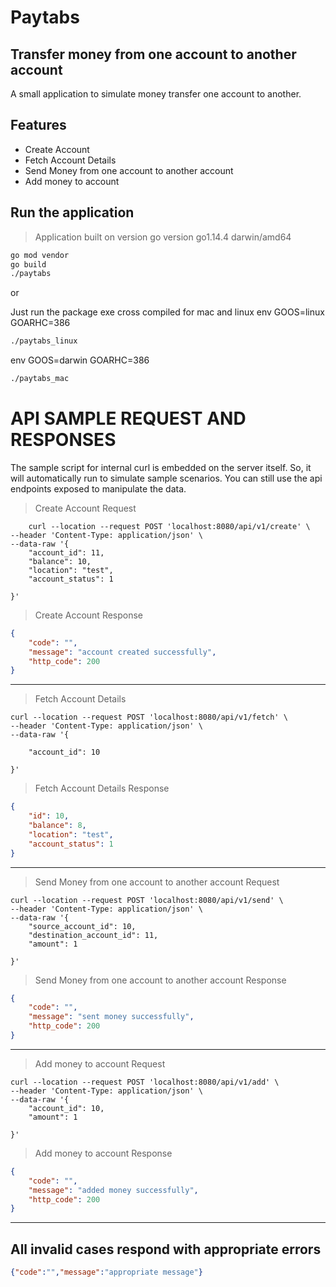 # Paytabs
## Transfer money from one account to another account

A small application to simulate money transfer one account to another.

## Features

- Create Account
- Fetch Account Details
- Send Money from one account to another account
- Add money to account


## Run the application
> Application built on version go version go1.14.4 darwin/amd64
```sh
go mod vendor
go build
./paytabs
```

or

Just run the package exe cross compiled for mac and linux
env GOOS=linux GOARHC=386
```sh
./paytabs_linux
```

env GOOS=darwin GOARHC=386
```sh
./paytabs_mac
```

# API SAMPLE REQUEST AND RESPONSES
The sample script for internal curl is embedded on the server itself. So, it will automatically run to simulate sample scenarios. You can still use the api endpoints exposed to manipulate the data.

> Create Account Request
```curl
    curl --location --request POST 'localhost:8080/api/v1/create' \
--header 'Content-Type: application/json' \
--data-raw '{
    "account_id": 11,
    "balance": 10,
    "location": "test",
    "account_status": 1

}'
```

> Create Account Response
```json
{
    "code": "",
    "message": "account created successfully",
    "http_code": 200
}
```


-----

> Fetch Account Details
```curl
curl --location --request POST 'localhost:8080/api/v1/fetch' \
--header 'Content-Type: application/json' \
--data-raw '{
    
    "account_id": 10

}'
```


> Fetch Account Details Response
```json
{
    "id": 10,
    "balance": 8,
    "location": "test",
    "account_status": 1
}

```

-----

>Send Money from one account to another account Request

```curl
curl --location --request POST 'localhost:8080/api/v1/send' \
--header 'Content-Type: application/json' \
--data-raw '{
    "source_account_id": 10,
    "destination_account_id": 11,
    "amount": 1

}'
```

> Send Money from one account to another account Response

```json
{
    "code": "",
    "message": "sent money successfully",
    "http_code": 200
}
```

----

> Add money to account Request

```curl
curl --location --request POST 'localhost:8080/api/v1/add' \
--header 'Content-Type: application/json' \
--data-raw '{
    "account_id": 10,
    "amount": 1

}'

```

> Add money to account Response

```json
{
    "code": "",
    "message": "added money successfully",
    "http_code": 200
}
```

-----
## All invalid cases respond with appropriate errors
```json
{"code":"","message":"appropriate message"}
```